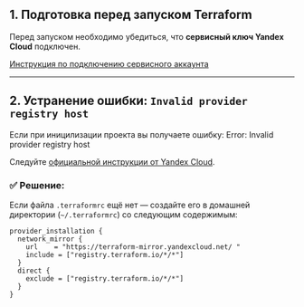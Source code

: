 ## 1. Подготовка перед запуском Terraform

Перед запуском необходимо убедиться, что **сервисный ключ Yandex Cloud** подключен.

[Инструкция по подключению сервисного аккаунта](https://yandex.cloud/ru/docs/tutorials/infrastructure-management/terraform-quickstart )

---

## 2. Устранение ошибки: `Invalid provider registry host`

Если при иницилизации проекта вы получаете ошибку:
Error: Invalid provider registry host


Следуйте [официальной инструкции от Yandex Cloud](https://yandex.cloud/ru/docs/troubleshooting/terraform/known-issues/invalid-provider-registry-host ).

### ✅ Решение:

Если файла `.terraformrc` ещё нет — создайте его в домашней директории (`~/.terraformrc`) со следующим содержимым:

```hcl
provider_installation {
  network_mirror {
    url    = "https://terraform-mirror.yandexcloud.net/ "
    include = ["registry.terraform.io/*/*"]
  }
  direct {
    exclude = ["registry.terraform.io/*/*"]
  }
}
```
